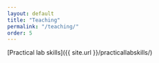 ```yaml
---
layout: default
title: "Teaching"
permalink: "/teaching/"
order: 5
---
```


[Practical lab skills]({{ site.url }}/practicallabskills/)

